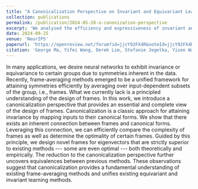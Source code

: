 ```yaml
---
title: "A Canonicalization Perspective on Invariant and Equivariant Learning"
collection: publications
permalink: /publication/2024-05-28-a-canonization-perspective
excerpt: 'We analysed the efficiency and expressiveness of invariant and equivariant networks from a canonicalization perspective.'
date: 2024-09-25
venue: 'NeurIPS'
paperurl: 'https://openreview.net/forum?id=jjcY92FX4R&noteId=jjcY92FX4R'
citation: 'George Ma, Yifei Wang, Derek Lim, Stefanie Jegelka, Yisen Wang (2024). A Canonicalization Perspective on Invariant and Equivariant Learning. In <i>Thirty-eighth Conference on Neural Information Processing Systems</i>.'
---
```

In many applications, we desire neural networks to exhibit invariance or equivariance to certain groups due to symmetries inherent in the data. Recently, frame-averaging methods emerged to be a unified framework for attaining symmetries efficiently by averaging over input-dependent subsets of the group, i.e., frames. What we currently lack is a principled understanding of the design of frames. In this work, we introduce a canonicalization perspective that provides an essential and complete view of the design of frames. Canonicalization is a classic approach for attaining invariance by mapping inputs to their canonical forms. We show that there exists an inherent connection between frames and canonical forms. Leveraging this connection, we can efficiently compare the complexity of frames as well as determine the optimality of certain frames. Guided by this principle, we design novel frames for eigenvectors that are strictly superior to existing methods --- some are even optimal --- both theoretically and empirically. The reduction to the canonicalization perspective further uncovers equivalences between previous methods. These observations suggest that canonicalization provides a fundamental understanding of existing frame-averaging methods and unifies existing equivariant and invariant learning methods.